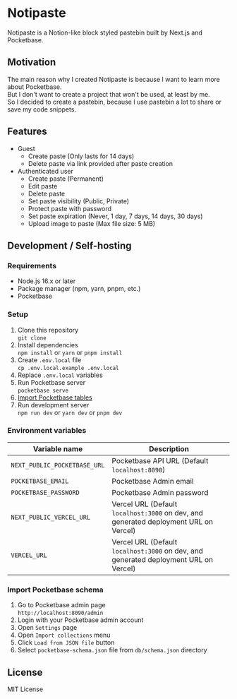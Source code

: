 # Notipaste

Notipaste is a Notion-like block styled pastebin built by Next.js and Pocketbase.

## Motivation

The main reason why I created Notipaste is because I want to learn more about Pocketbase.  
But I don't want to create a project that won't be used, at least by me.  
So I decided to create a pastebin, because I use pastebin a lot to share or save my code snippets.

## Features

- Guest
  - Create paste (Only lasts for 14 days)
  - Delete paste via link provided after paste creation
- Authenticated user
  - Create paste (Permanent)
  - Edit paste
  - Delete paste
  - Set paste visibility (Public, Private)
  - Protect paste with password
  - Set paste expiration (Never, 1 day, 7 days, 14 days, 30 days)
  - Upload image to paste (Max file size: 5 MB)

## Development / Self-hosting

### Requirements

- Node.js 16.x or later
- Package manager (npm, yarn, pnpm, etc.)
- Pocketbase

### Setup

1. Clone this repository  
   `git clone`
2. Install dependencies  
   `npm install` or `yarn` or `pnpm install`
3. Create `.env.local` file  
   `cp .env.local.example .env.local`
4. Replace `.env.local` variables
5. Run Pocketbase server  
   `pocketbase serve`
6. [Import Pocketbase tables](#import-pocketbase-schema)
7. Run development server  
   `npm run dev` or `yarn dev` or `pnpm dev`

### Environment variables

| Variable name                | Description                                                                          |
| ---------------------------- | ------------------------------------------------------------------------------------ |
| `NEXT_PUBLIC_POCKETBASE_URL` | Pocketbase API URL (Default `localhost:8090`)                                        |
| `POCKETBASE_EMAIL`           | Pocketbase Admin email                                                               |
| `POCKETBASE_PASSWORD`        | Pocketbase Admin password                                                            |
| `NEXT_PUBLIC_VERCEL_URL`     | Vercel URL (Default `localhost:3000` on dev, and generated deployment URL on Vercel) |
| `VERCEL_URL`                 | Vercel URL (Default `localhost:3000` on dev, and generated deployment URL on Vercel) |

### Import Pocketbase schema

1. Go to Pocketbase admin page  
   `http://localhost:8090/admin`
2. Login with your Pocketbase admin account
3. Open `Settings` page
4. Open `Import collections` menu
5. Click `Load from JSON file` button
6. Select `pocketbase-schema.json` file from `db/schema.json` directory

## License

MIT License
